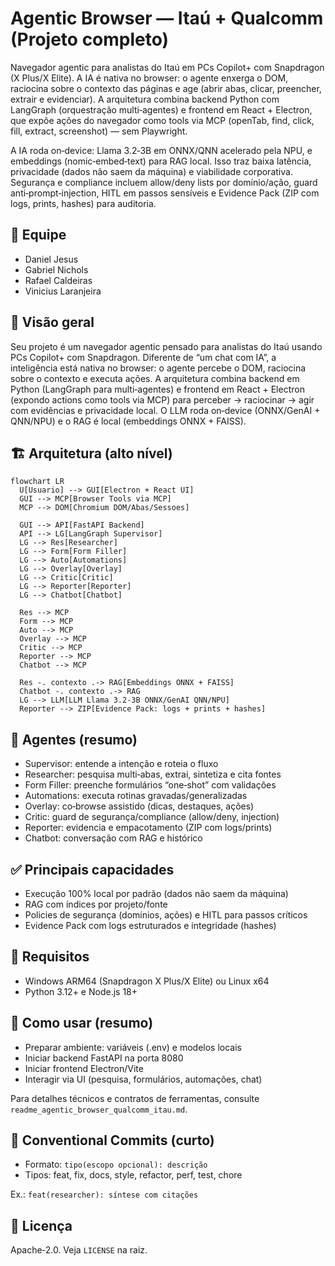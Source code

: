 # Agentic Browser — Itaú + Qualcomm (Projeto completo)

Navegador agentic para analistas do Itaú em PCs Copilot+ com Snapdragon (X Plus/X Elite). A IA é nativa no browser: o agente enxerga o DOM, raciocina sobre o contexto das páginas e age (abrir abas, clicar, preencher, extrair e evidenciar). A arquitetura combina backend Python com LangGraph (orquestração multi‑agentes) e frontend em React + Electron, que expõe ações do navegador como tools via MCP (openTab, find, click, fill, extract, screenshot) — sem Playwright.

A IA roda on‑device: Llama 3.2‑3B em ONNX/QNN acelerado pela NPU, e embeddings (nomic‑embed‑text) para RAG local. Isso traz baixa latência, privacidade (dados não saem da máquina) e viabilidade corporativa. Segurança e compliance incluem allow/deny lists por domínio/ação, guard anti‑prompt‑injection, HITL em passos sensíveis e Evidence Pack (ZIP com logs, prints, hashes) para auditoria.

## 👥 Equipe

- Daniel Jesus
- Gabriel Nichols
- Rafael Caldeiras
- Vinicius Laranjeira

## 🔎 Visão geral

Seu projeto é um navegador agentic pensado para analistas do Itaú usando PCs Copilot+ com Snapdragon. Diferente de “um chat com IA”, a inteligência está nativa no browser: o agente percebe o DOM, raciocina sobre o contexto e executa ações. A arquitetura combina backend em Python (LangGraph para multi‑agentes) e frontend em React + Electron (expondo actions como tools via MCP) para perceber → raciocinar → agir com evidências e privacidade local. O LLM roda on‑device (ONNX/GenAI + QNN/NPU) e o RAG é local (embeddings ONNX + FAISS).

## 🏗️ Arquitetura (alto nível)

```mermaid
flowchart LR
  U[Usuario] --> GUI[Electron + React UI]
  GUI --> MCP[Browser Tools via MCP]
  MCP --> DOM[Chromium DOM/Abas/Sessoes]

  GUI --> API[FastAPI Backend]
  API --> LG[LangGraph Supervisor]
  LG --> Res[Researcher]
  LG --> Form[Form Filler]
  LG --> Auto[Automations]
  LG --> Overlay[Overlay]
  LG --> Critic[Critic]
  LG --> Reporter[Reporter]
  LG --> Chatbot[Chatbot]

  Res --> MCP
  Form --> MCP
  Auto --> MCP
  Overlay --> MCP
  Critic --> MCP
  Reporter --> MCP
  Chatbot --> MCP

  Res -. contexto .-> RAG[Embeddings ONNX + FAISS]
  Chatbot -. contexto .-> RAG
  LG --> LLM[LLM Llama 3.2-3B ONNX/GenAI QNN/NPU]
  Reporter --> ZIP[Evidence Pack: logs + prints + hashes]
```

## 🤖 Agentes (resumo)

- Supervisor: entende a intenção e roteia o fluxo
- Researcher: pesquisa multi‑abas, extrai, sintetiza e cita fontes
- Form Filler: preenche formulários “one‑shot” com validações
- Automations: executa rotinas gravadas/generalizadas
- Overlay: co‑browse assistido (dicas, destaques, ações)
- Critic: guard de segurança/compliance (allow/deny, injection)
- Reporter: evidencia e empacotamento (ZIP com logs/prints)
- Chatbot: conversação com RAG e histórico

## ✅ Principais capacidades

- Execução 100% local por padrão (dados não saem da máquina)
- RAG com índices por projeto/fonte
- Policies de segurança (domínios, ações) e HITL para passos críticos
- Evidence Pack com logs estruturados e integridade (hashes)

## 🧩 Requisitos

- Windows ARM64 (Snapdragon X Plus/X Elite) ou Linux x64
- Python 3.12+ e Node.js 18+

## 🚀 Como usar (resumo)

- Preparar ambiente: variáveis (.env) e modelos locais
- Iniciar backend FastAPI na porta 8080
- Iniciar frontend Electron/Vite
- Interagir via UI (pesquisa, formulários, automações, chat)

Para detalhes técnicos e contratos de ferramentas, consulte `readme_agentic_browser_qualcomm_itau.md`.

## 📝 Conventional Commits (curto)

- Formato: `tipo(escopo opcional): descrição`
- Tipos: feat, fix, docs, style, refactor, perf, test, chore

Ex.: `feat(researcher): síntese com citações`

## 📄 Licença

Apache‑2.0. Veja `LICENSE` na raiz.
